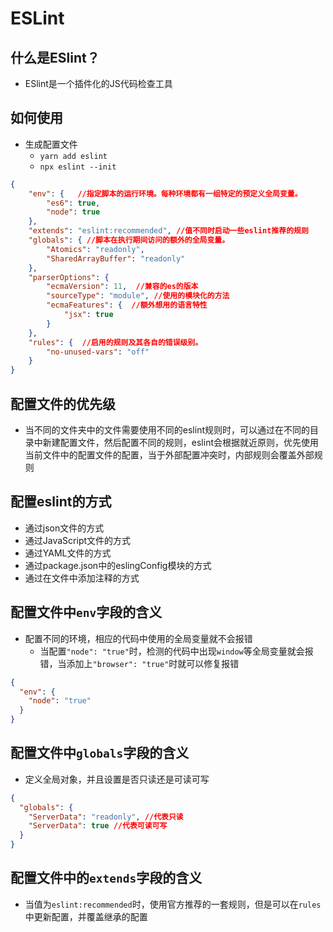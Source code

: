 # ESLint
## 什么是ESlint？
- ESlint是一个插件化的JS代码检查工具

## 如何使用
- 生成配置文件
  - `yarn add eslint`
  - `npx eslint --init`

~~~json
{
    "env": {   //指定脚本的运行环境。每种环境都有一组特定的预定义全局变量。
        "es6": true,
        "node": true
    },
    "extends": "eslint:recommended", //值不同时启动一些eslint推荐的规则
    "globals": { //脚本在执行期间访问的额外的全局变量。
        "Atomics": "readonly",
        "SharedArrayBuffer": "readonly"
    },
    "parserOptions": {
        "ecmaVersion": 11,  //兼容的es的版本
        "sourceType": "module", //使用的模块化的方法
        "ecmaFeatures": {  //额外想用的语言特性
            "jsx": true
        }
    },
    "rules": {  //启用的规则及其各自的错误级别。
        "no-unused-vars": "off"
    }
}
~~~
## 配置文件的优先级
- 当不同的文件夹中的文件需要使用不同的eslint规则时，可以通过在不同的目录中新建配置文件，然后配置不同的规则，eslint会根据就近原则，优先使用当前文件中的配置文件的配置，当于外部配置冲突时，内部规则会覆盖外部规则

## 配置eslint的方式
- 通过json文件的方式
- 通过JavaScript文件的方式
- 通过YAML文件的方式
- 通过package.json中的eslingConfig模块的方式
- 通过在文件中添加注释的方式

## 配置文件中`env`字段的含义
- 配置不同的环境，相应的代码中使用的全局变量就不会报错
  - 当配置`"node": "true"`时，检测的代码中出现`window`等全局变量就会报错，当添加上`"browser": "true"`时就可以修复报错
  
~~~json
{
  "env": {
    "node": "true"
  }
}
~~~

## 配置文件中`globals`字段的含义
- 定义全局对象，并且设置是否只读还是可读可写
  
~~~json
{
  "globals": {
    "ServerData": "readonly", //代表只读
    "ServerData": true //代表可读可写
  }
}
~~~

## 配置文件中的`extends`字段的含义
- 当值为`eslint:recommended`时，使用官方推荐的一套规则，但是可以在`rules`中更新配置，并覆盖继承的配置